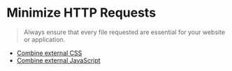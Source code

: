 # Minimize HTTP Requests

> Always ensure that every file requested are essential for your website or application.

- [Combine external CSS](https://varvy.com/pagespeed/combine-external-css.html)
- [Combine external JavaScript](https://varvy.com/pagespeed/combine-external-javascript.html)
